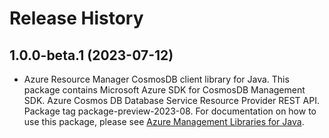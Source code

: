 # Release History

## 1.0.0-beta.1 (2023-07-12)

- Azure Resource Manager CosmosDB client library for Java. This package contains Microsoft Azure SDK for CosmosDB Management SDK. Azure Cosmos DB Database Service Resource Provider REST API. Package tag package-preview-2023-08. For documentation on how to use this package, please see [Azure Management Libraries for Java](https://aka.ms/azsdk/java/mgmt).
